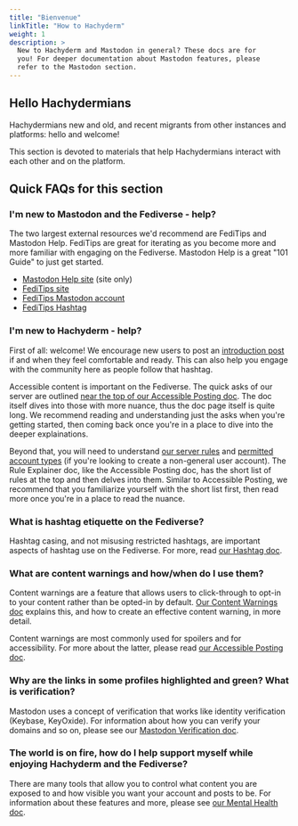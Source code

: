 ```yaml
---
title: "Bienvenue"
linkTitle: "How to Hachyderm"
weight: 1
description: >
  New to Hachyderm and Mastodon in general? These docs are for
  you! For deeper documentation about Mastodon features, please
  refer to the Mastodon section.
---
```


## Hello Hachydermians

Hachydermians new and old, and recent migrants from other instances
and platforms: hello and welcome!

This section is devoted to materials that help Hachydermians interact
with each other and on the platform.

## Quick FAQs for this section

### I'm new to Mastodon and the Fediverse - help?

The two largest external resources we'd recommend are FediTips and Mastodon Help.
FediTips are great for iterating as you become more and more familiar with engaging
on the Fediverse. Mastodon Help is a great "101 Guide" to just get started.

* [Mastodon Help site](https://mastodon.help/) (site only)
* [FediTips site](https://fedi.tips)
* [FediTips Mastodon account](https://mstdn.social/@FediTips/)
* [FediTips Hashtag](https://hachyderm.io/tags/FediTips)

### I'm new to Hachyderm - help?

First of all: welcome! We encourage new users to post an [introduction post](https://hachyderm.io/tags/Introduction)
if and when they feel comfortable and ready. This can also help you engage with the community
here as people follow that hashtag.

Accessible content is important on the Fediverse. The quick asks of our server are outlined
[near the top of our Accessible Posting doc](https://hachyderm.io/tags/Introduction). The doc
itself dives into those with more nuance, thus the doc page itself is quite long. We recommend
reading and understanding just the asks when you're getting started, then coming back once you're
in a place to dive into the deeper explainations.

Beyond that, you will need to understand [our server rules](/docs/server-rules/)
and [permitted account types](/docs/account-types/) (if you're looking to create a non-general
user account). The Rule Explainer doc, like the Accessible Posting doc, has the short
list of rules at the top and then delves into them. Similar to Accessible Posting, we recommend
that you familiarize yourself with the short list first, then read more once you're in a
place to read the nuance.

### What is hashtag etiquette on the Fediverse?

Hashtag casing, and not misusing restricted hashtags, are important
aspects of hashtag use on the Fediverse. For more, read [our Hashtag
doc](hashtags/).

### What are content warnings and how/when do I use them?

Content warnings are a feature that allows users to click-through to opt-in to
your content rather than be opted-in by default. [Our Content Warnings doc](content-warnings/)
explains this, and how to create an effective content warning, in more detail.

Content warnings are most commonly used for spoilers and for accessibility. For more about
the latter, please read [our Accessible Posting doc](accessible-posts/).

### Why are the links in some profiles highlighted and green? What is verification?

Mastodon uses a concept of verification that works like
identity verification (Keybase, KeyOxide). For information about
how you can verify your domains and so on, please see our
[Mastodon Verification doc](/docs/mastodon/user/verification/).

### The world is on fire, how do I help support myself while enjoying Hachyderm and the Fediverse?

There are many tools that allow you to control what content you
are exposed to and how visible you want your account and posts to
be. For information about these features and more, please see
[our Mental Health doc](mental-health/).

